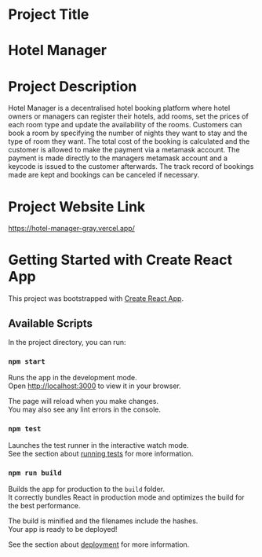 # Project Title
# Hotel Manager

# Project Description
Hotel Manager is a decentralised hotel booking platform where hotel owners or managers can register their hotels, add rooms, set the prices of each room type and update the availability of the rooms. Customers can book a room by specifying the number of nights they want to stay and the type of room they want. The total cost of the booking is calculated and the customer is allowed to make the payment via a metamask account. The payment is made directly to the managers metamask account and a keycode is issued to the customer afterwards. The track record of bookings made are kept and bookings can be canceled if necessary.

# Project Website Link
https://hotel-manager-gray.vercel.app/


# Getting Started with Create React App

This project was bootstrapped with [Create React App](https://github.com/facebook/create-react-app).

## Available Scripts

In the project directory, you can run:

### `npm start`

Runs the app in the development mode.\
Open [http://localhost:3000](http://localhost:3000) to view it in your browser.

The page will reload when you make changes.\
You may also see any lint errors in the console.

### `npm test`

Launches the test runner in the interactive watch mode.\
See the section about [running tests](https://facebook.github.io/create-react-app/docs/running-tests) for more information.

### `npm run build`

Builds the app for production to the `build` folder.\
It correctly bundles React in production mode and optimizes the build for the best performance.

The build is minified and the filenames include the hashes.\
Your app is ready to be deployed!

See the section about [deployment](https://facebook.github.io/create-react-app/docs/deployment) for more information.


